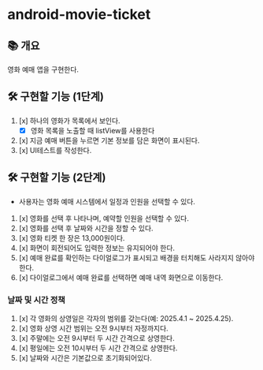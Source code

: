 # android-movie-ticket

## 📚️ 개요

영화 예매 앱을 구현한다.

## 🛠️ 구현할 기능 (1단계)

1. [x] 하나의 영화가 목록에서 보인다.
    - [x] 영화 목록을 노출할 때 listView를 사용한다
2. [x] 지금 예매 버튼을 누르면 기본 정보를 담은 화면이 표시된다.
3. [x] UI테스트를 작성한다.


## 🛠️ 구현할 기능 (2단계)
   - 사용자는 영화 예매 시스템에서 일정과 인원을 선택할 수 있다.
1. [x] 영화를 선택 후 나타나며, 예약할 인원을 선택할 수 있다.
2. [x] 영화를 선택 후 날짜와 시간을 정할 수 있다.
3. [x] 영화 티켓 한 장은 13,000원이다.
4. [x] 화면이 회전되어도 입력한 정보는 유지되어야 한다.
5. [x] 예매 완료를 확인하는 다이얼로그가 표시되고 배경을 터치해도 사라지지 않아야 한다.
6. [x] 다이얼로그에서 예매 완료를 선택하면 예매 내역 화면으로 이동한다.

### 날짜 및 시간 정책
1. [x] 각 영화의 상영일은 각자의 범위를 갖는다(예: 2025.4.1 ~ 2025.4.25).
2. [x] 영화 상영 시간 범위는 오전 9시부터 자정까지다.
3. [x] 주말에는 오전 9시부터 두 시간 간격으로 상영한다.
4. [x] 평일에는 오전 10시부터 두 시간 간격으로 상영한다.
5. [x] 날짜와 시간은 기본값으로 초기화되어있다.
